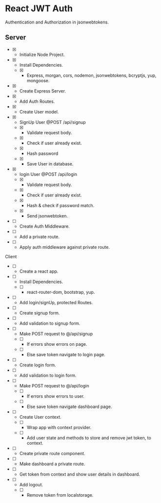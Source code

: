 # React JWT Auth

Authentication and Authorization in jsonwebtokens.

## Server

* [X] - Initialize Node Project.
* [X] - Install Dependencies.
  * [X] - Express, morgan, cors, nodemon, jsonwebtokens, bcryptjs, yup, mongoose.
* [X] - Create Express Server.
* [X] - Add Auth Routes.
* [X] - Create User model.
* [X] - SignUp User @POST /api/signup
  * [X] - Validate request body.
  * [X] - Check if user already exist.
  * [X] - Hash password
  * [X] - Save User in database.
* [X] - login User @POST /api/login
  * [X] - Validate request body.
  * [X] - Check if user already exist.
  * [X] - Hash  & check if password match.
  * [X] - Send jsonwebtoken.
* [ ] - Create Auth Middleware.
* [ ] - Add a private route.
* [ ] - Apply auth middleware against private route.

Client

* [ ] - Create a react app.
* [ ] - Install Dependencies.
  * [ ] - react-router-dom, bootstrap, yup.
* [ ] - Add login/signUp, protected Routes.
* [ ] - Create signup form.
* [ ] - Add validation to signup form.
* [ ] - Make POST request to @/api/signup
  * [ ] - If errors show errors on page.
  * [ ] - Else save token navigate to login page.
* [ ] - Create login form.
* [ ] - Add validation to login form.
* [ ] - Make POST request to @/api/login
  * [ ] - If errors show errors to user.
  * [ ] - Else save token navigate dashboard page.
* [ ] - Create User context.
  * [ ] - Wrap app with context provider.
  * [ ] - Add user state and methods to store and remove jwt token, to context.
* [ ] - Create private route component.
* [ ] - Make dashboard a private route.
* [ ] - Get token from context and show user details in dashboard.
* [ ] - Add logout.
  * [ ] - Remove token from localstorage.
